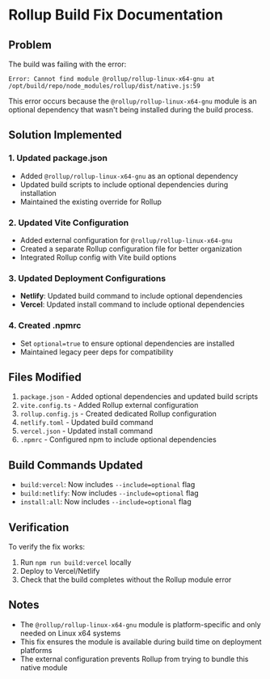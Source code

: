 # Rollup Build Fix Documentation

## Problem
The build was failing with the error:
```
Error: Cannot find module @rollup/rollup-linux-x64-gnu at /opt/build/repo/node_modules/rollup/dist/native.js:59
```

This error occurs because the `@rollup/rollup-linux-x64-gnu` module is an optional dependency that wasn't being installed during the build process.

## Solution Implemented

### 1. Updated package.json
- Added `@rollup/rollup-linux-x64-gnu` as an optional dependency
- Updated build scripts to include optional dependencies during installation
- Maintained the existing override for Rollup

### 2. Updated Vite Configuration
- Added external configuration for `@rollup/rollup-linux-x64-gnu`
- Created a separate Rollup configuration file for better organization
- Integrated Rollup config with Vite build options

### 3. Updated Deployment Configurations
- **Netlify**: Updated build command to include optional dependencies
- **Vercel**: Updated install command to include optional dependencies

### 4. Created .npmrc
- Set `optional=true` to ensure optional dependencies are installed
- Maintained legacy peer deps for compatibility

## Files Modified

1. `package.json` - Added optional dependencies and updated build scripts
2. `vite.config.ts` - Added Rollup external configuration
3. `rollup.config.js` - Created dedicated Rollup configuration
4. `netlify.toml` - Updated build command
5. `vercel.json` - Updated install command
6. `.npmrc` - Configured npm to include optional dependencies

## Build Commands Updated

- `build:vercel`: Now includes `--include=optional` flag
- `build:netlify`: Now includes `--include=optional` flag
- `install:all`: Now includes `--include=optional` flag

## Verification

To verify the fix works:
1. Run `npm run build:vercel` locally
2. Deploy to Vercel/Netlify
3. Check that the build completes without the Rollup module error

## Notes

- The `@rollup/rollup-linux-x64-gnu` module is platform-specific and only needed on Linux x64 systems
- This fix ensures the module is available during build time on deployment platforms
- The external configuration prevents Rollup from trying to bundle this native module 